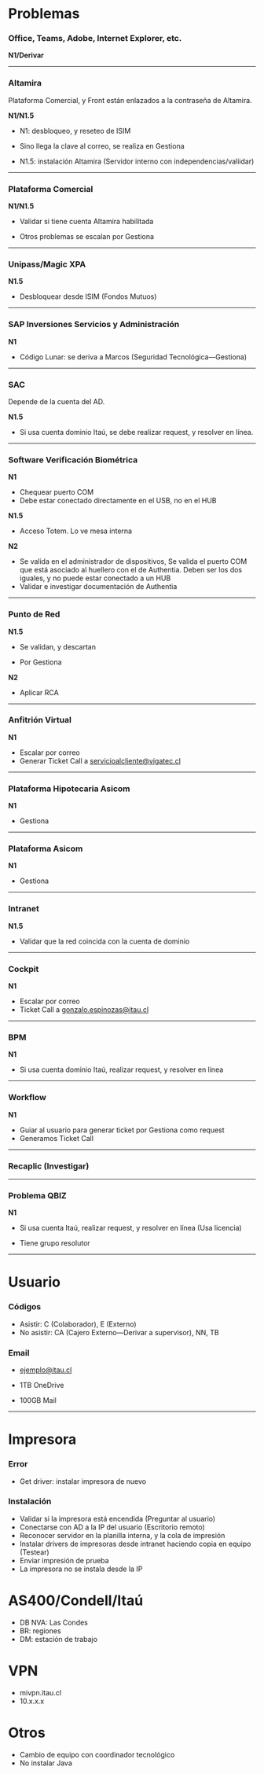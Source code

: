 # Problemas

### Office, Teams, Adobe, Internet Explorer, etc.

**N1/Derivar**

---

### Altamira

Plataforma Comercial, y Front están enlazados a la contraseña de Altamira.

**N1/N1.5**

- N1: desbloqueo, y reseteo de ISIM

- Sino llega la clave al correo, se realiza en Gestiona

- N1.5: instalación Altamira (Servidor interno con independencias/valiidar)

---

### Plataforma Comercial

**N1/N1.5**

- Validar si tiene cuenta Altamira habilitada

- Otros problemas se escalan por Gestiona

---

### Unipass/Magic XPA

**N1.5**

- Desbloquear desde ISIM (Fondos Mutuos)

---

### SAP Inversiones Servicios y Administración

**N1**

- Código Lunar: se deriva a Marcos (Seguridad Tecnológica—Gestiona)

---

### SAC

Depende de la cuenta del AD.

**N1.5**

- Si usa cuenta dominio Itaú, se debe realizar request, y resolver en línea.

---

### Software Verificación Biométrica

**N1**

- Chequear puerto COM
- Debe estar conectado directamente en el USB, no en el HUB

**N1.5**

- Acceso Totem. Lo ve mesa interna

**N2** 

- Se valida en el administrador de dispositivos, Se valida el puerto COM que está asociado al huellero con el de Authentia. Deben ser los dos iguales, y no puede estar conectado a un HUB
- Validar e investigar documentación de Authentia
---

### Punto de Red

**N1.5**

- Se validan, y descartan

- Por Gestiona

**N2**

- Aplicar RCA
---
### Anfitrión Virtual

**N1**

- Escalar por correo
- Generar Ticket Call a servicioalcliente@vigatec.cl
---
### Plataforma Hipotecaria Asicom 

**N1**

- Gestiona

---

### Plataforma Asicom 

**N1**

- Gestiona
---

### Intranet

**N1.5**

- Validar que la red coincida con la cuenta de dominio
---

### Cockpit

**N1**

- Escalar por correo
- Ticket Call a gonzalo.espinozas@itau.cl
---

### BPM

**N1**

- Si usa cuenta dominio Itaú, realizar request, y resolver en línea
---

### Workflow

**N1**

- Guiar al usuario para generar ticket por Gestiona como request 
- Generamos Ticket Call
---

### Recaplic (Investigar)

---

### Problema QBIZ

**N1**

- Si usa cuenta Itaú, realizar request, y resolver en línea (Usa licencia)

- Tiene grupo resolutor

---
# Usuario

### Códigos

- Asistir: C (Colaborador), E (Externo)
- No asistir: CA (Cajero Externo—Derivar a supervisor), NN, TB

### Email

- ejemplo@itau.cl

- 1TB OneDrive
- 100GB Mail

---

# Impresora

### Error

- Get driver: instalar impresora de nuevo

### Instalación

- Validar si la impresora está encendida (Preguntar al usuario)
- Conectarse con AD a la IP del usuario (Escritorio remoto)
- Reconocer servidor en la planilla interna, y la cola de impresión
- Instalar drivers de impresoras desde intranet haciendo copia en equipo (Testear)
- Enviar impresión de prueba
- La impresora no se instala desde la IP

# AS400/Condell/Itaú

- DB NVA: Las Condes
- BR: regiones
- DM: estación de trabajo

# VPN

- mivpn.itau.cl
- 10.x.x.x

# Otros

- Cambio de equipo con coordinador tecnológico
- No instalar Java

